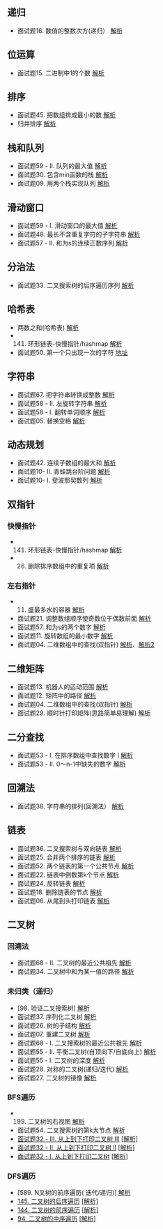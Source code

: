 ## 递归
* 面试题16. 数值的整数次方(递归）
[解析](https://leetcode-cn.com/problems/shu-zhi-de-zheng-shu-ci-fang-lcof/solution/mian-shi-ti-16-shu-zhi-de-zheng-shu-ci-fang-di-g-2/)
## 位运算
* 面试题15. 二进制中1的个数
[解析](https://leetcode-cn.com/problems/er-jin-zhi-zhong-1de-ge-shu-lcof/solution/mian-shi-ti-15-er-jin-zhi-zhong-1de-ge-shu-by-luck/)
## 排序
* 面试题45. 把数组排成最小的数
[解析](https://leetcode-cn.com/problems/ba-shu-zu-pai-cheng-zui-xiao-de-shu-lcof/solution/mian-shi-ti-45-ba-shu-zu-pai-cheng-zui-xiao-de-10/)
* 归并排序
[解析](https://leetcode-cn.com/problems/zui-xiao-de-kge-shu-lcof/submissions/)
## 栈和队列
* 面试题59 - II. 队列的最大值
[解析](https://leetcode-cn.com/problems/dui-lie-de-zui-da-zhi-lcof/solution/mian-shi-ti-59-ii-dui-lie-de-zui-da-zhi-by-lucky-2/)
* 面试题30. 包含min函数的栈
[解析](https://leetcode-cn.com/problems/bao-han-minhan-shu-de-zhan-lcof/solution/mian-shi-ti-30-bao-han-minhan-shu-de-zhan-by-luc-2/)
* 面试题09. 用两个栈实现队列
[解析](https://leetcode-cn.com/problems/yong-liang-ge-zhan-shi-xian-dui-lie-lcof/solution/mian-shi-ti-09-yong-liang-ge-zhan-shi-xian-dui--13/)

## 滑动窗口
* 面试题59 - I. 滑动窗口的最大值
[解析](https://leetcode-cn.com/problems/hua-dong-chuang-kou-de-zui-da-zhi-lcof/solution/mian-shi-ti-59-i-hua-dong-chuang-kou-de-zui-da--10/)
* 面试题48. 最长不含重复字符的子字符串
[解析](https://leetcode-cn.com/problems/zui-chang-bu-han-zhong-fu-zi-fu-de-zi-zi-fu-chuan-lcof/solution/mian-shi-ti-48-zui-chang-bu-han-zhong-fu-zi-fu--10/)
* 面试题57 - II. 和为s的连续正数序列
[解析](https://leetcode-cn.com/problems/he-wei-sde-lian-xu-zheng-shu-xu-lie-lcof/solution/mian-shi-ti-57-ii-he-wei-sde-lian-xu-zheng-shu--19/)
## 分治法
* 面试题33. 二叉搜索树的后序遍历序列
[解析](https://leetcode-cn.com/problems/er-cha-sou-suo-shu-de-hou-xu-bian-li-xu-lie-lcof/solution/mian-shi-ti-33-er-cha-sou-suo-shu-de-hou-xu-bia-17/)
## 哈希表
*  两数之和(哈希表)
[解析](https://leetcode-cn.com/problems/two-sum/solution/1-liang-shu-zhi-he-ha-xi-biao-by-luckyxutao/)
* 141. 环形链表-快慢指针/hashmap
[解析](https://leetcode-cn.com/problems/linked-list-cycle/solution/141-huan-xing-lian-biao-kuai-man-zhi-zhen-by-lucky/)
* 面试题50. 第一个只出现一次的字符
[地址](https://leetcode-cn.com/problems/di-yi-ge-zhi-chu-xian-yi-ci-de-zi-fu-lcof/)
## 字符串
* 面试题67. 把字符串转换成整数
[解析](https://leetcode-cn.com/problems/ba-zi-fu-chuan-zhuan-huan-cheng-zheng-shu-lcof/solution/mian-shi-ti-67-ba-zi-fu-chuan-zhuan-huan-cheng-z-9/)
* 面试题58 - II. 左旋转字符串
[解析](https://leetcode-cn.com/problems/zuo-xuan-zhuan-zi-fu-chuan-lcof/solution/mian-shi-ti-58-ii-zuo-xuan-zhuan-zi-fu-chuan-by--2/)
* 面试题58 - I. 翻转单词顺序
[解析](https://leetcode-cn.com/problems/fan-zhuan-dan-ci-shun-xu-lcof/solution/mian-shi-ti-58-i-fan-zhuan-dan-ci-shun-xu-by-lucky/)
* 面试题05. 替换空格
[解析](https://leetcode-cn.com/problems/ti-huan-kong-ge-lcof/)
## 动态规划
* 面试题42. 连续子数组的最大和
[解析](https://leetcode-cn.com/problems/lian-xu-zi-shu-zu-de-zui-da-he-lcof/solution/mian-shi-ti-42-lian-xu-zi-shu-zu-de-zui-da-he-by-3/)
* 面试题10- II. 青蛙跳台阶问题
[解析](https://leetcode-cn.com/problems/qing-wa-tiao-tai-jie-wen-ti-lcof/)
* 面试题10- I. 斐波那契数列
[解析](https://leetcode-cn.com/problems/fei-bo-na-qi-shu-lie-lcof/solution/mian-shi-ti-10-i-fei-bo-na-qi-shu-lie-by-luckyxuta/)

## 双指针
### 快慢指针
* 141. 环形链表-快慢指针/hashmap
[解析](https://leetcode-cn.com/problems/linked-list-cycle/solution/141-huan-xing-lian-biao-kuai-man-zhi-zhen-by-lucky/)
* 26. 删除排序数组中的重复项
[解析](https://leetcode-cn.com/problems/remove-duplicates-from-sorted-array/solution/26-shan-chu-pai-xu-shu-zu-zhong-de-zhong-fu-xia-58/)
### 左右指针
* 11. 盛最多水的容器
[解析](https://leetcode-cn.com/problems/container-with-most-water/solution/11-sheng-zui-duo-shui-de-rong-qi-by-luckyxutao-2/)
* 面试题21. 调整数组顺序使奇数位于偶数前面
[解析](https://leetcode-cn.com/problems/diao-zheng-shu-zu-shun-xu-shi-qi-shu-wei-yu-ou-shu-qian-mian-lcof/solution/mian-shi-ti-21-diao-zheng-shu-zu-shun-xu-shi-qi-12/)
* 面试题57. 和为s的两个数字
[解析](https://leetcode-cn.com/problems/he-wei-sde-liang-ge-shu-zi-lcof/solution/mian-shi-ti-57-he-wei-sde-liang-ge-shu-zi-by-lucky/)
* 面试题11. 旋转数组的最小数字
[解析](https://leetcode-cn.com/problems/xuan-zhuan-shu-zu-de-zui-xiao-shu-zi-lcof/solution/mian-shi-ti-11-xuan-zhuan-shu-zu-de-zui-xiao-sh-21/)
* 面试题04. 二维数组中的查找(双指针)
[解析](https://leetcode-cn.com/problems/er-wei-shu-zu-zhong-de-cha-zhao-lcof/solution/mian-shi-ti-04-er-wei-shu-zu-zhong-de-cha-zhao-shu/)、[解析2](https://leetcode-cn.com/problems/er-wei-shu-zu-zhong-de-cha-zhao-lcof/solution/jian-er-zhi-zhi-er-fen-cha-zhao-by-liweiwei1419-3/)

## 二维矩阵
* 面试题13. 机器人的运动范围
[解析](https://leetcode-cn.com/problems/ji-qi-ren-de-yun-dong-fan-wei-lcof/solution/mian-shi-ti-13-ji-qi-ren-de-yun-dong-fan-wei-by--4/)
* 面试题12. 矩阵中的路径
[解析](https://leetcode-cn.com/problems/ju-zhen-zhong-de-lu-jing-lcof/solution/mian-shi-ti-12-ju-zhen-zhong-de-lu-jing-dfshui-su-/)
* 面试题04. 二维数组中的查找(双指针)
[解析](https://leetcode-cn.com/problems/er-wei-shu-zu-zhong-de-cha-zhao-lcof/solution/mian-shi-ti-04-er-wei-shu-zu-zhong-de-cha-zhao-shu/)
* 面试题29. 顺时针打印矩阵(思路简单易理解)
[解析](https://leetcode-cn.com/problems/shun-shi-zhen-da-yin-ju-zhen-lcof/solution/mian-shi-ti-29-shun-shi-zhen-da-yin-ju-zhen-si-lu-/)

## 二分查找
* 面试题53 - I. 在排序数组中查找数字 I
[解析](https://leetcode-cn.com/problems/zai-pai-xu-shu-zu-zhong-cha-zhao-shu-zi-lcof/solution/mian-shi-ti-53-i-zai-pai-xu-shu-zu-zhong-cha-zh-16/)
* 面试题53 - II. 0～n-1中缺失的数字
[解析](https://leetcode-cn.com/problems/que-shi-de-shu-zi-lcof/solution/mian-shi-ti-53-ii-0n-1zhong-que-shi-de-shu-zi-by-4/)

## 回溯法
* 面试题38. 字符串的排列(回溯法）
[解析](https://leetcode-cn.com/problems/zi-fu-chuan-de-pai-lie-lcof/solution/mian-shi-ti-38-zi-fu-chuan-de-pai-lie-hui-su-fa--2/)
## 链表
* 面试题36. 二叉搜索树与双向链表
[解析](https://leetcode-cn.com/problems/er-cha-sou-suo-shu-yu-shuang-xiang-lian-biao-lcof/solution/mian-shi-ti-36-er-cha-sou-suo-shu-yu-shuang-xia-13/)
* 面试题25. 合并两个排序的链表
[解析](https://leetcode-cn.com/problems/he-bing-liang-ge-pai-xu-de-lian-biao-lcof/solution/mian-shi-ti-25-he-bing-liang-ge-pai-xu-de-lian--10/)
* 面试题52. 两个链表的第一个公共节点
[解析](https://leetcode-cn.com/problems/liang-ge-lian-biao-de-di-yi-ge-gong-gong-jie-dian-lcof/solution/mian-shi-ti-52-liang-ge-lian-biao-de-di-yi-ge-g-13/)
* 面试题22. 链表中倒数第k个节点
[解析](https://leetcode-cn.com/problems/lian-biao-zhong-dao-shu-di-kge-jie-dian-lcof/solution/mian-shi-ti-22-lian-biao-zhong-dao-shu-di-kge-j-32/)
* 面试题24. 反转链表
[解析](https://leetcode-cn.com/problems/fan-zhuan-lian-biao-lcof/solution/mian-shi-ti-24-fan-zhuan-lian-biao-by-luckyxutao-2/)
* 面试题18. 删除链表的节点
[解析](https://leetcode-cn.com/problems/shan-chu-lian-biao-de-jie-dian-lcof/solution/mian-shi-ti-18-shan-chu-lian-biao-de-jie-dian-by-3/)
* 面试题06. 从尾到头打印链表
[解析](https://leetcode-cn.com/problems/cong-wei-dao-tou-da-yin-lian-biao-lcof/solution/mian-shi-ti-06-cong-wei-dao-tou-da-yin-lian-bia-24/)

## 二叉树
### 回溯法
* 面试题68 - II. 二叉树的最近公共祖先
[解析](https://leetcode-cn.com/problems/lowest-common-ancestor-of-a-binary-tree/solution/236-er-cha-shu-de-zui-jin-gong-gong-zu-xian-by-l-2/)
* 面试题34. 二叉树中和为某一值的路径
[解析](https://leetcode-cn.com/problems/er-cha-shu-zhong-he-wei-mou-yi-zhi-de-lu-jing-lcof/solution/mian-shi-ti-34-er-cha-shu-zhong-he-wei-mou-yi-z-13/)
### 未归类（递归）
* [98. 验证二叉搜索树]
[解析](https://leetcode-cn.com/problems/validate-binary-search-tree/solution/98-yan-zheng-er-cha-sou-suo-shu-by-luckyxutao-2/)
* 面试题37. 序列化二叉树
[解析](https://leetcode-cn.com/problems/xu-lie-hua-er-cha-shu-lcof/solution/mian-shi-ti-37-xu-lie-hua-er-cha-shu-by-luckyxutao/)
* 面试题26. 树的子结构
[解析](https://leetcode-cn.com/problems/shu-de-zi-jie-gou-lcof/solution/mian-shi-ti-26-shu-de-zi-jie-gou-by-luckyxutao-2/)
* 面试题07. 重建二叉树
[解析](https://leetcode-cn.com/problems/zhong-jian-er-cha-shu-lcof/solution/mian-shi-ti-07-zhong-jian-er-cha-shu-by-luckyxut-2/)
* 面试题68 - I. 二叉搜索树的最近公共祖先
[解析](https://leetcode-cn.com/problems/lowest-common-ancestor-of-a-binary-search-tree/solution/235-er-cha-sou-suo-shu-de-zui-jin-gong-gong-zu--15/)
* 面试题55 - II. 平衡二叉树(自顶向下/自底向上)
[解析](https://leetcode-cn.com/problems/ping-heng-er-cha-shu-lcof/solution/mian-shi-ti-55-ii-ping-heng-er-cha-shu-by-luckyx-3/)
* 面试题55 - I. 二叉树的深度
[解析](https://leetcode-cn.com/problems/er-cha-shu-de-shen-du-lcof/solution/mian-shi-ti-55-i-er-cha-shu-de-shen-du-by-luckyx-2/)
* 面试题28. 对称的二叉树(递归/迭代)
[解析](https://leetcode-cn.com/problems/dui-cheng-de-er-cha-shu-lcof/solution/mian-shi-ti-28-dui-cheng-de-er-cha-shu-di-gui-die-/)
* 面试题27. 二叉树的镜像
[解析](https://leetcode-cn.com/problems/er-cha-shu-de-jing-xiang-lcof/solution/mian-shi-ti-27-er-cha-shu-de-jing-xiang-by-luckyxu/)
### BFS遍历
* 199. 二叉树的右视图
[解析](https://leetcode-cn.com/problems/binary-tree-right-side-view/solution/199-er-cha-shu-de-you-shi-tu-by-luckyxutao-2/)
* 面试题54. 二叉搜索树的第k大节点
[解析](https://leetcode-cn.com/problems/er-cha-sou-suo-shu-de-di-kda-jie-dian-lcof/solution/mian-shi-ti-54-er-cha-sou-suo-shu-de-di-kda-jie--7/)
* [面试题32 - III. 从上到下打印二叉树 III](https://leetcode-cn.com/problems/cong-shang-dao-xia-da-yin-er-cha-shu-iii-lcof/) [[解析]](./cong-shang-dao-xia-da-yin-er-cha-shu-iii-lcof.js)
* [面试题32 - II. 从上到下打印二叉树 II](https://leetcode-cn.com/problems/cong-shang-dao-xia-da-yin-er-cha-shu-ii-lcof/submissions/) [[解析]](./cong-shang-dao-xia-da-yin-er-cha-shu-ii-lcof.js)
* [面试题32 - I. 从上到下打印二叉树](https://leetcode-cn.com/problems/cong-shang-dao-xia-da-yin-er-cha-shu-lcof/) [[解析]](./binary-tree-level-order-traversal.js)
### DFS遍历
* [589. N叉树的前序遍历( 迭代/递归)]
[解析](https://leetcode-cn.com/problems/n-ary-tree-preorder-traversal/solution/589-ncha-shu-de-qian-xu-bian-li-die-dai-di-gui-by-/)
* [145. 二叉树的后序遍历](https://leetcode-cn.com/problems/binary-tree-postorder-traversal/solution/145-er-cha-shu-de-hou-xu-bian-li-by-luckyxutao/) [[解析]](./binary-tree-postorder-traversal.js)
* [144. 二叉树的前序遍历](https://leetcode-cn.com/problems/binary-tree-preorder-traversal/solution/144-er-cha-shu-de-qian-xu-bian-li-by-luckyxutao/) [[解析]](./binary-tree-preorder-traversal.js)
* [94. 二叉树的中序遍历](https://leetcode-cn.com/problems/binary-tree-inorder-traversal/solution/zhong-xu-bian-li-di-gui-die-dai-by-luckyxutao/) [[解析]](./binary-tree-inorder-traversal.js)